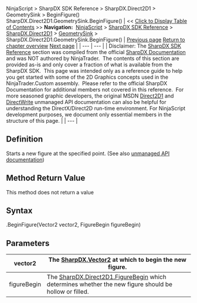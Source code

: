 ﻿
NinjaScript > SharpDX SDK Reference > SharpDX.Direct2D1 > GeometrySink > BeginFigure()
SharpDX.Direct2D1.GeometrySink.BeginFigure()
| << [Click to Display Table of Contents](sharpdx_direct2d1_geometrysink_beginfigure.md) >> **Navigation:**     [NinjaScript](ninjascript.md) > [SharpDX SDK Reference](sharpdx_sdk_reference.md) > [SharpDX.Direct2D1](sharpdx_direct2d1.md) > [GeometrySink](sharpdx_direct2d1_geometrysink.md) > SharpDX.Direct2D1.GeometrySink.BeginFigure() | [Previous page](sharpdx_direct2d1_geometrysink_addlines.md) [Return to chapter overview](sharpdx_direct2d1_geometrysink.md) [Next page](sharpdx_direct2d1_geometrysink_close.md) |
| --- | --- |
| Disclaimer: The [SharpDX SDK Reference](sharpdx_sdk_reference.md) section was compiled from the official [SharpDX Documentation](http://sharpdx.org/) and was NOT authored by NinjaTrader.  The contents of this section are provided as-is and only cover a fraction of what is available from the SharpDX SDK.  This page was intended only as a reference guide to help you get started with some of the 2D Graphics concepts used in the NinjaTrader.Custom assembly.  Please refer to the official SharpDX Documentation for additional members not covered in this reference.  For more seasoned graphic developers, the original MSDN [Direct2D1](https://msdn.microsoft.com/en-us/library/windows/desktop/dd370990.aspx) and [DirectWrite](https://msdn.microsoft.com/en-us/library/windows/desktop/dd368038.aspx) unmanaged API documentation can also be helpful for understanding the DirectX/Direct2D run-time environment. For NinjaScript development purposes, we document only essential members in the structure of this page. |
| --- |

## Definition
Starts a new figure at the specified point.
(See also [unmanaged API documentation](https://msdn.microsoft.com/en-us/library/dd316929.aspx))
 
## Method Return Value
This method does not return a value
 
## Syntax
<GeometrySink>.BeginFigure(Vector2 vector2, FigureBegin figureBegin)
## Parameters
| vector2 | The [SharpDX.Vector2](sharpdx_vector2.md) at which to begin the new figure. |
| --- | --- |
| figureBegin | The [SharpDX.Direct2D1.FigureBegin](sharpdx_direct2d1_figurebegin.md) which determines whether the new figure should be hollow or filled. |
